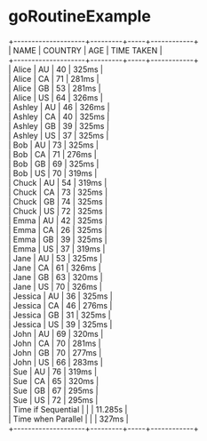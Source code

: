 # goRoutineExample
+--------------------+---------+-----+------------+   
|        NAME        | COUNTRY | AGE | TIME TAKEN |   
+--------------------+---------+-----+------------+   
| Alice              | AU      |  40 | 325ms      |   
| Alice              | CA      |  71 | 281ms      |   
| Alice              | GB      |  53 | 281ms      |   
| Alice              | US      |  64 | 326ms      |   
| Ashley             | AU      |  46 | 326ms      |   
| Ashley             | CA      |  40 | 325ms      |   
| Ashley             | GB      |  39 | 325ms      |   
| Ashley             | US      |  37 | 325ms      |   
| Bob                | AU      |  73 | 325ms      |   
| Bob                | CA      |  71 | 276ms      |   
| Bob                | GB      |  69 | 325ms      |   
| Bob                | US      |  70 | 319ms      |   
| Chuck              | AU      |  54 | 319ms      |   
| Chuck              | CA      |  73 | 325ms      |   
| Chuck              | GB      |  74 | 325ms      |   
| Chuck              | US      |  72 | 325ms      |   
| Emma               | AU      |  42 | 325ms      |   
| Emma               | CA      |  26 | 325ms      |   
| Emma               | GB      |  39 | 325ms      |   
| Emma               | US      |  37 | 319ms      |   
| Jane               | AU      |  53 | 325ms      |   
| Jane               | CA      |  61 | 326ms      |   
| Jane               | GB      |  63 | 320ms      |   
| Jane               | US      |  70 | 326ms      |   
| Jessica            | AU      |  36 | 325ms      |   
| Jessica            | CA      |  46 | 276ms      |   
| Jessica            | GB      |  31 | 325ms      |   
| Jessica            | US      |  39 | 325ms      |   
| John               | AU      |  69 | 320ms      |   
| John               | CA      |  70 | 281ms      |   
| John               | GB      |  70 | 277ms      |   
| John               | US      |  66 | 283ms      |   
| Sue                | AU      |  76 | 319ms      |   
| Sue                | CA      |  65 | 320ms      |   
| Sue                | GB      |  67 | 295ms      |   
| Sue                | US      |  72 | 295ms      |   
| Time if Sequential |         |     | 11.285s    |   
| Time when Parallel |         |     | 327ms      |   
+--------------------+---------+-----+------------+
